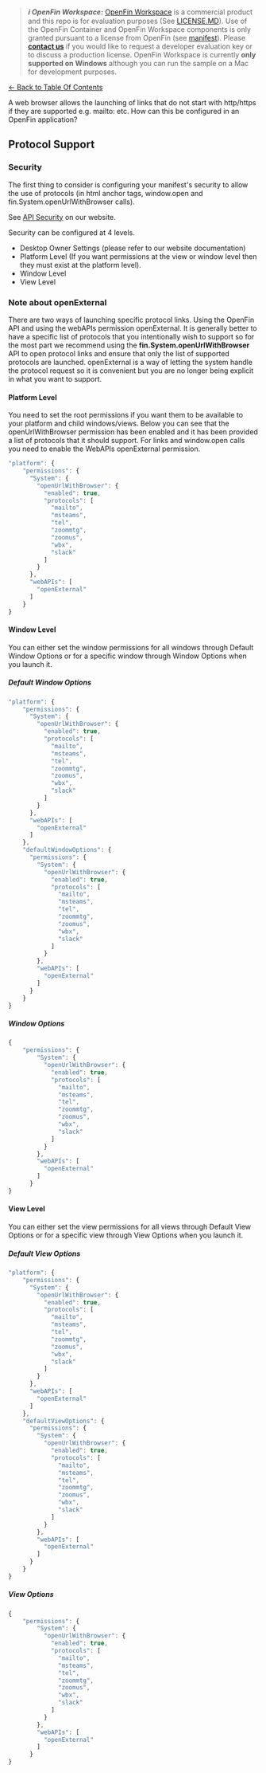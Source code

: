 > **_:information_source: OpenFin Workspace:_** [OpenFin Workspace](https://www.openfin.co/workspace/) is a commercial product and this repo is for evaluation purposes (See [LICENSE.MD](../LICENSE.MD)). Use of the OpenFin Container and OpenFin Workspace components is only granted pursuant to a license from OpenFin (see [manifest](../public/manifest.fin.json)). Please [**contact us**](https://www.openfin.co/workspace/poc/) if you would like to request a developer evaluation key or to discuss a production license.
> OpenFin Workspace is currently **only supported on Windows** although you can run the sample on a Mac for development purposes.

[<- Back to Table Of Contents](../README.md)

A web browser allows the launching of links that do not start with http/https if they are supported e.g. mailto: etc. How can this be configured in an OpenFin application?

## Protocol Support

### Security

The first thing to consider is configuring your manifest's security to allow the use of protocols (in html anchor tags, window.open and fin.System.openUrlWithBrowser calls).

See [API Security](https://developers.openfin.co/of-docs/docs/api-security) on our website.

Security can be configured at 4 levels.

- Desktop Owner Settings (please refer to our website documentation)
- Platform Level (If you want permissions at the view or window level then they must exist at the platform level).
- Window Level
- View Level

### Note about openExternal

There are two ways of launching specific protocol links. Using the OpenFin API and using the webAPIs permission openExternal. It is generally better to have a specific list of protocols that you intentionally wish to support so for the most part we recommend using the **fin.System.openUrlWithBrowser** API to open protocol links and ensure that only the list of supported protocols are launched. openExternal is a way of letting the system handle the protocol request so it is convenient but you are no longer being explicit in what you want to support.

#### Platform Level

You need to set the root permissions if you want them to be available to your platform and child windows/views. Below you can see that the openUrlWithBrowser permission has been enabled and it has been provided a list of protocols that it should support. For links and window.open calls you need to enable the WebAPIs openExternal permission.

```js
"platform": {
    "permissions": {
      "System": {
        "openUrlWithBrowser": {
          "enabled": true,
          "protocols": [
            "mailto",
            "msteams",
            "tel",
            "zoommtg",
            "zoomus",
            "wbx",
            "slack"
          ]
        }
      },
      "webAPIs": [
        "openExternal"
      ]
    }
}
```

#### Window Level

You can either set the window permissions for all windows through Default Window Options or for a specific window through Window Options when you launch it.

##### Default Window Options

```js
"platform": {
    "permissions": {
      "System": {
        "openUrlWithBrowser": {
          "enabled": true,
          "protocols": [
            "mailto",
            "msteams",
            "tel",
            "zoommtg",
            "zoomus",
            "wbx",
            "slack"
          ]
        }
      },
      "webAPIs": [
        "openExternal"
      ]
    },
    "defaultWindowOptions": {
      "permissions": {
        "System": {
          "openUrlWithBrowser": {
            "enabled": true,
            "protocols": [
              "mailto",
              "msteams",
              "tel",
              "zoommtg",
              "zoomus",
              "wbx",
              "slack"
            ]
          }
        },
        "webAPIs": [
          "openExternal"
        ]
      }
    }
}
```

##### Window Options

```js
{
    "permissions": {
        "System": {
          "openUrlWithBrowser": {
            "enabled": true,
            "protocols": [
              "mailto",
              "msteams",
              "tel",
              "zoommtg",
              "zoomus",
              "wbx",
              "slack"
            ]
          }
        },
        "webAPIs": [
          "openExternal"
        ]
      }
}
```

#### View Level

You can either set the view permissions for all views through Default View Options or for a specific view through View Options when you launch it.

##### Default View Options

```js
"platform": {
    "permissions": {
      "System": {
        "openUrlWithBrowser": {
          "enabled": true,
          "protocols": [
            "mailto",
            "msteams",
            "tel",
            "zoommtg",
            "zoomus",
            "wbx",
            "slack"
          ]
        }
      },
      "webAPIs": [
        "openExternal"
      ]
    },
    "defaultViewOptions": {
      "permissions": {
        "System": {
          "openUrlWithBrowser": {
            "enabled": true,
            "protocols": [
              "mailto",
              "msteams",
              "tel",
              "zoommtg",
              "zoomus",
              "wbx",
              "slack"
            ]
          }
        },
        "webAPIs": [
          "openExternal"
        ]
      }
    }
}
```

##### View Options

```js
{
    "permissions": {
        "System": {
          "openUrlWithBrowser": {
            "enabled": true,
            "protocols": [
              "mailto",
              "msteams",
              "tel",
              "zoommtg",
              "zoomus",
              "wbx",
              "slack"
            ]
          }
        },
        "webAPIs": [
          "openExternal"
        ]
      }
}
```
